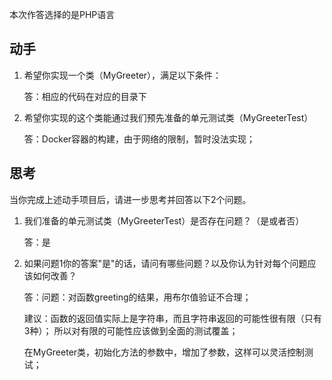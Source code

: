 本次作答选择的是PHP语言

动手
----

1. 希望你实现一个类（MyGreeter），满足以下条件：
   
   答：相应的代码在对应的目录下

2. 希望你实现的这个类能通过我们预先准备的单元测试类（MyGreeterTest）
   
   答：Docker容器的构建，由于网络的限制，暂时没法实现；

思考
----

当你完成上述动手项目后，请进一步思考并回答以下2个问题。

1. 我们准备的单元测试类（MyGreeterTest）是否存在问题？（是或者否）
   
    答：是

2. 如果问题1你的答案"是"的话，请问有哪些问题？以及你认为针对每个问题应该如何改善？
   
    答：问题：对函数greeting的结果，用布尔值验证不合理；
   
    建议：函数的返回值实际上是字符串，而且字符串返回的可能性很有限（只有3种）；
    所以对有限的可能性应该做到全面的测试覆盖；
   
    在MyGreeter类，初始化方法的参数中，增加了参数，这样可以灵活控制测试；





